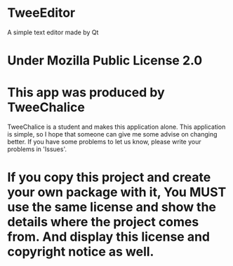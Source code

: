 # TweeEditor
A simple text editor made by Qt

# Under Mozilla Public License 2.0


# This app was produced by TweeChalice
  
 TweeChalice is a student and makes this application alone. This application is simple, so I hope that someone can give me some advise on changing better.
 If you have some problems to let us know, please write your problems in 'Issues'.
  
#  If you copy this project and create your own package with it, You MUST use the same license and show the details where the project comes from. And display this license and copyright notice as well.
